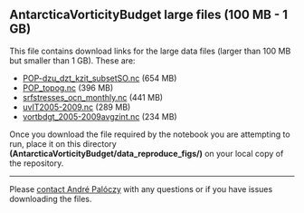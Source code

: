 ## AntarcticaVorticityBudget large files (100 MB - 1 GB)

This file contains download links for the large data files (larger than 100 MB but smaller than 1 GB). These are:

* [POP-dzu_dzt_kzit_subsetSO.nc](https://www.dropbox.com/s/gxi1ckt2sj2jv3v/POP-dzu_dzt_kzit_subsetSO.nc?dl=0) (654 MB)
* [POP_topog.nc](https://www.dropbox.com/s/7ssfb26q7l2c9jn/POP_topog.nc?dl=0) (396 MB)
* [srfstresses_ocn_monthly.nc](https://www.dropbox.com/s/wbipb8wjcfckpk7/srfstresses_ocn_monthly.nc?dl=0) (441 MB)
* [uvIT2005-2009.nc](https://www.dropbox.com/s/61i3wfyfqynn5ic/uvIT2005-2009.nc?dl=0) (289 MB)
* [vortbdgt_2005-2009avgzint.nc](https://www.dropbox.com/s/knokau5d9izkme5/vortbdgt_2005-2009avgzint.nc?dl=0) (234 MB)

Once you download the file required by the notebook you are attempting to run, place it on
this directory **(AntarcticaVorticityBudget/data_reproduce_figs/)** on your local copy of the repository.

---

Please [contact André Palóczy](mailto:apaloczy@ucsd.edu) with any questions or if you have issues downloading the files.
